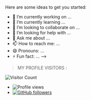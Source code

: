 Here are some ideas to get you started:

- 🔭 I’m currently working on ...
- 🌱 I’m currently learning ...
- 👯 I’m looking to collaborate on ...
- 🤔 I’m looking for help with ...
- 💬 Ask me about ...
- 📫 How to reach me: ...
- 😄 Pronouns: ...
- ⚡ Fun fact: ...
-->

> MY PROFILE VISITORS :

![Visitor Count](https://profile-counter.glitch.me/R4AT/count.svg)

- ![Profile views](https://gpvc.arturio.dev/R4AT)
- [![GitHub followers](https://img.shields.io/github/followers/R4AT.svg?style=social&label=Follow&maxAge=0090900)](https://github.com/R4AT?tab=followers)
